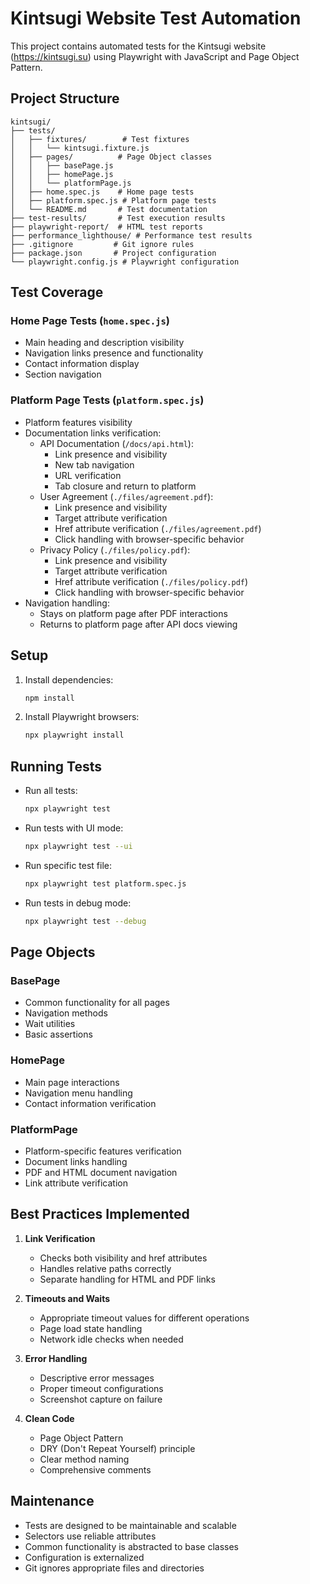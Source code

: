 # Kintsugi Website Test Automation

This project contains automated tests for the Kintsugi website (https://kintsugi.su) using Playwright with JavaScript and Page Object Pattern.

## Project Structure

```
kintsugi/
├── tests/
│   ├── fixtures/        # Test fixtures
│   │   └── kintsugi.fixture.js
│   ├── pages/          # Page Object classes
│   │   ├── basePage.js
│   │   ├── homePage.js
│   │   └── platformPage.js
│   ├── home.spec.js    # Home page tests
│   ├── platform.spec.js # Platform page tests
│   └── README.md       # Test documentation
├── test-results/       # Test execution results
├── playwright-report/  # HTML test reports
├── performance_lighthouse/ # Performance test results
├── .gitignore         # Git ignore rules
├── package.json       # Project configuration
└── playwright.config.js # Playwright configuration
```

## Test Coverage

### Home Page Tests (`home.spec.js`)
- Main heading and description visibility
- Navigation links presence and functionality
- Contact information display
- Section navigation

### Platform Page Tests (`platform.spec.js`)
- Platform features visibility
- Documentation links verification:
  - API Documentation (`/docs/api.html`):
    * Link presence and visibility
    * New tab navigation
    * URL verification
    * Tab closure and return to platform
  - User Agreement (`./files/agreement.pdf`):
    * Link presence and visibility
    * Target attribute verification
    * Href attribute verification (`./files/agreement.pdf`)
    * Click handling with browser-specific behavior
  - Privacy Policy (`./files/policy.pdf`):
    * Link presence and visibility
    * Target attribute verification
    * Href attribute verification (`./files/policy.pdf`)
    * Click handling with browser-specific behavior
- Navigation handling:
  * Stays on platform page after PDF interactions
  * Returns to platform page after API docs viewing

## Setup

1. Install dependencies:
   ```bash
   npm install
   ```

2. Install Playwright browsers:
   ```bash
   npx playwright install
   ```

## Running Tests

- Run all tests:
  ```bash
  npx playwright test
  ```

- Run tests with UI mode:
  ```bash
  npx playwright test --ui
  ```

- Run specific test file:
  ```bash
  npx playwright test platform.spec.js
  ```

- Run tests in debug mode:
  ```bash
  npx playwright test --debug
  ```

## Page Objects

### BasePage
- Common functionality for all pages
- Navigation methods
- Wait utilities
- Basic assertions

### HomePage
- Main page interactions
- Navigation menu handling
- Contact information verification

### PlatformPage
- Platform-specific features verification
- Document links handling
- PDF and HTML document navigation
- Link attribute verification

## Best Practices Implemented

1. **Link Verification**
   - Checks both visibility and href attributes
   - Handles relative paths correctly
   - Separate handling for HTML and PDF links

2. **Timeouts and Waits**
   - Appropriate timeout values for different operations
   - Page load state handling
   - Network idle checks when needed

3. **Error Handling**
   - Descriptive error messages
   - Proper timeout configurations
   - Screenshot capture on failure

4. **Clean Code**
   - Page Object Pattern
   - DRY (Don't Repeat Yourself) principle
   - Clear method naming
   - Comprehensive comments

## Maintenance

- Tests are designed to be maintainable and scalable
- Selectors use reliable attributes
- Common functionality is abstracted to base classes
- Configuration is externalized
- Git ignores appropriate files and directories
